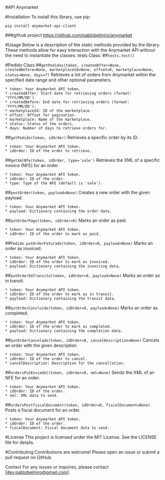 #API Anymarket


#Installation
To install this library, use pip:

`pip install anymarket-api-client`

###github project
https://github.com/pablobelmiro/anymarket

#Usage
Below is a description of the static methods provided by the library. These methods allow for easy interaction with the Anymarket API without the need to instantiate the classes.
tests Class: 
##`tests.test()`

#Pedido Class
##`getPedidos(token, createdAfter=None, createdBefore=None, marketplaceId=None, offset=0, marketplace=None, status=None, days=7)`
Retrieves a list of orders from Anymarket within the specified date range and other optional parameters.

    * token: Your Anymarket API token.
    * createdAfter: Start date for retrieving orders (format: 'YYYY/MM/DD').
    * createdBefore: End date for retrieving orders (format: 'YYYY/MM/DD').
    * marketplaceId: ID of the marketplace.
    * offset: Offset for pagination.
    * marketplace: Name of the marketplace.
    * status: Status of the orders.
    * days: Number of days to retrieve orders for.

##`getPedido(token, idOrder)`
Retrieves a specific order by its ID.

    * token: Your Anymarket API token.
    * idOrder: ID of the order to retrieve.

##`getXmlNfe(token, idOrder, type='sale')`
Retrieves the XML of a specific invoice (NFE) for an order.

    * token: Your Anymarket API token.
    * idOrder: ID of the order.
    * type: Type of the NFE (default is 'sale').

##`postOrder(token, payload=None)`
Creates a new order with the given payload.

    * token: Your Anymarket API token.
    * payload: Dictionary containing the order data.

##`putOrderPago(token, idOrder=0)`
Marks an order as paid.

    * token: Your Anymarket API token.
    * idOrder: ID of the order to mark as paid.

##`Pedido.putOrderFaturado(token, idOrder=0, payload=None)`
Marks an order as invoiced.

    * token: Your Anymarket API token.
    * idOrder: ID of the order to mark as invoiced.
    * payload: Dictionary containing the invoicing data.

##`putOrderEmTransito(token, idOrder=0, payload=None)`
Marks an order as in transit.

    * token: Your Anymarket API token.
    * idOrder: ID of the order to mark as in transit.
    * payload: Dictionary containing the transit data.

##`putOrderConcluido(token, idOrder=0, payload=None)`
Marks an order as completed.

    * token: Your Anymarket API token.
    * idOrder: ID of the order to mark as completed.
    * payload: Dictionary containing the completion data.

##`putOrderCancelado(token, idOrder=0, cancelDescription=None)`
Cancels an order with the given description.

    * token: Your Anymarket API token.
    * idOrder: ID of the order to cancel.
    * cancelDescription: Description for the cancellation.

##`ordersPutEnviaXml(token, idOrder=0, xml=None)`
Sends the XML of an NFE for an order.

    * token: Your Anymarket API token.
    * idOrder: ID of the order.
    * xml: XML data to send.

##`ordersPostfiscalDocument(token, idOrder=0, fiscalDocument=None)`
Posts a fiscal document for an order.

    * token: Your Anymarket API token.
    * idOrder: ID of the order.
    * fiscalDocument: Fiscal document data to send.

#License
This project is licensed under the MIT License. See the LICENSE file for details.

#Contributing
Contributions are welcome! Please open an issue or submit a pull request on GitHub.

Contact
For any issues or inquiries, please contact [dev.pablobelmiro@gmail.com].
